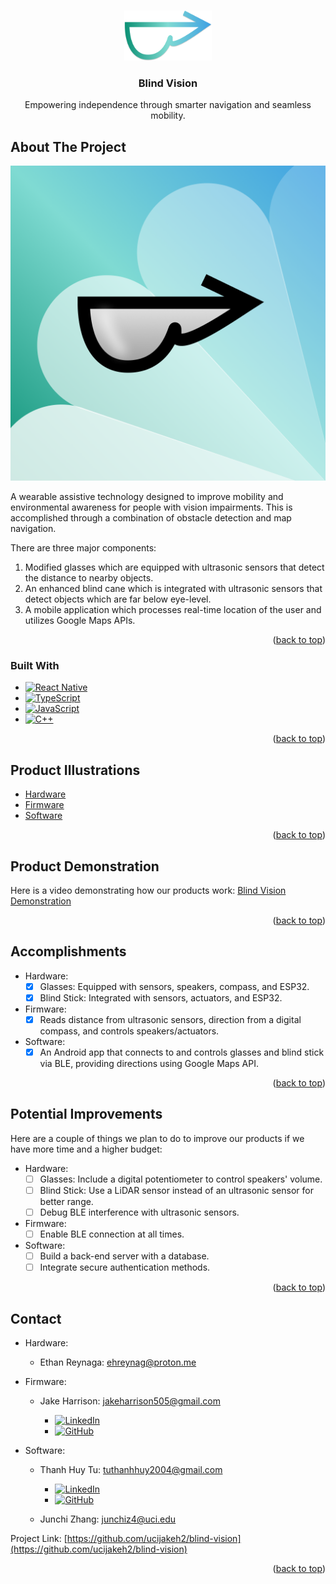 
<!-- Improved compatibility of back to top link: See: https://github.com/othneildrew/Best-README-Template/pull/73 -->
<a id="readme-top"></a>
<!--
*** Thanks for checking out the Best-README-Template. If you have a suggestion
*** that would make this better, please fork the repo and create a pull request
*** or simply open an issue with the tag "enhancement".
*** Don't forget to give the project a star!
*** Thanks again! Now go create something AMAZING! :D
-->



<!-- PROJECT SHIELDS -->
<!--
*** I'm using markdown "reference style" links for readability.
*** Reference links are enclosed in brackets [ ] instead of parentheses ( ).
*** See the bottom of this document for the declaration of the reference variables
*** for contributors-url, forks-url, etc. This is an optional, concise syntax you may use.
*** https://www.markdownguide.org/basic-syntax/#reference-style-links
-->


<!-- PROJECT LOGO -->
<br />
<div align="center">
  <a href="https://github.com/ucijakeh2/blind-vision">
    <img src="images/logo.png" alt="Logo" width="140" height="80">
  </a>

<h3 align="center">Blind Vision</h3>

  <p align="center">
    Empowering independence through smarter navigation and seamless mobility.
  </p>
</div>



<!-- TABLE OF CONTENTS -->
<!-- <details>
  <summary>Table of Contents</summary>
  <ol>
    <li>
      <a href="#about-the-project">About The Project</a>
      <ul>
        <li><a href="#built-with">Built With</a></li>
      </ul>
    </li>
    <li>
      <a href="#getting-started">Getting Started</a>
      <ul>
        <li><a href="#prerequisites">Prerequisites</a></li>
        <li><a href="#installation">Installation</a></li>
      </ul>
    </li>
    <li><a href="#usage">Usage</a></li>
    <li><a href="#roadmap">Roadmap</a></li>
    <li><a href="#contributing">Contributing</a></li>
    <li><a href="#license">License</a></li>
    <li><a href="#contact">Contact</a></li>
    <li><a href="#acknowledgments">Acknowledgments</a></li>
  </ol>
</details> -->



<!-- ABOUT THE PROJECT -->
## About The Project

[![Blind Vision Icon][blind-vision-icon]](https://github.com/ucijakeh2/blind-vision)

<!-- Here's a blank template to get started. To avoid retyping too much info, do a search and replace with your text editor for the following: `github_username`, `repo_name`, `twitter_handle`, `linkedin_username`, `email_client`, `email`, `project_title`, `project_description`, `project_license` -->

A wearable assistive technology designed to improve mobility and environmental awareness for people with vision impairments. This is accomplished through a combination of obstacle detection and map navigation.

There are three major components:
1. Modified glasses which are equipped with ultrasonic sensors that detect the distance to nearby objects.
2. An enhanced blind cane which is integrated with ultrasonic sensors that detect objects which are far below eye-level.
3. A mobile application which processes real-time location of the user and utilizes Google Maps APIs.


<p align="right">(<a href="#readme-top">back to top</a>)</p>



### Built With

* [![React Native][React-Native]][React-Native-url]
* [![TypeScript][Type-Script]][Type-Script-url]
* [![JavaScript][Java-Script]][Java-Script-url]
* [![C++][C-plus-plus]][C-plus-plus-url]

<p align="right">(<a href="#readme-top">back to top</a>)</p>



<!-- GETTING STARTED -->
<!-- ## Getting Started

This is an example of how you may give instructions on setting up your project locally.
To get a local copy up and running follow these simple example steps.

### Prerequisites

This is an example of how to list things you need to use the software and how to install them.
* npm
  ```sh
  npm install npm@latest -g
  ```

### Installation

1. Get a free API Key at [https://example.com](https://example.com)
2. Clone the repo
   ```sh
   git clone https://github.com/github_username/repo_name.git
   ```
3. Install NPM packages
   ```sh
   npm install
   ```
4. Enter your API in `config.js`
   ```js
   const API_KEY = 'ENTER YOUR API';
   ```
5. Change git remote url to avoid accidental pushes to base project
   ```sh
   git remote set-url origin github_username/repo_name
   git remote -v # confirm the changes
   ```

<p align="right">(<a href="#readme-top">back to top</a>)</p> -->



<!-- USAGE EXAMPLES -->
<!-- ## Usage

Use this space to show useful examples of how a project can be used. Additional screenshots, code examples and demos work well in this space. You may also link to more resources.

_For more examples, please refer to the [Documentation](https://example.com)_

<p align="right">(<a href="#readme-top">back to top</a>)</p> -->

<!-- Product Illustrations -->
## Product Illustrations

* [Hardware](https://github.com/ucijakeh2/blind-vision/blob/main/hardware/README.md)
* [Firmware](https://github.com/ucijakeh2/blind-vision/blob/main/firmware/README.md)
* [Software](https://github.com/ucijakeh2/blind-vision/blob/main/software/README.md)
 
<p align="right">(<a href="#readme-top">back to top</a>)</p>



<!-- Product Demonstration -->
## Product Demonstration

Here is a video demonstrating how our products work: [Blind Vision Demonstration](https://drive.google.com/file/d/1cYQlzCVtrWo57RDogcXgDTrOfJF4kutX/view)

<p align="right">(<a href="#readme-top">back to top</a>)</p>



<!-- ACCOMPLISHMENTS -->
## Accomplishments

* Hardware:
  - [x] Glasses: Equipped with sensors, speakers, compass, and ESP32.
  - [x] Blind Stick: Integrated with sensors, actuators, and ESP32.
        
* Firmware:
  - [x] Reads distance from ultrasonic sensors, direction from a digital compass, and controls speakers/actuators.
        
* Software:
  - [x] An Android app that connects to and controls glasses and blind stick via BLE, providing directions using Google Maps API.

<p align="right">(<a href="#readme-top">back to top</a>)</p>



<!-- POTENTIAL IMPROVEMENTS -->
## Potential Improvements

Here are a couple of things we plan to do to improve our products if we have more time and a higher budget:

* Hardware:
  - [ ] Glasses: Include a digital potentiometer to control speakers' volume.
  - [ ] Blind Stick: Use a LiDAR sensor instead of an ultrasonic sensor for better range.
  - [ ] Debug BLE interference with ultrasonic sensors.
        
* Firmware:
  - [ ] Enable BLE connection at all times.
        
* Software:
  - [ ] Build a back-end server with a database.
  - [ ] Integrate secure authentication methods.

<p align="right">(<a href="#readme-top">back to top</a>)</p>



<!-- LICENSE -->
<!-- ## License

Distributed under the project_license. See `LICENSE.txt` for more information.

<p align="right">(<a href="#readme-top">back to top</a>)</p> -->



<!-- CONTACT -->
## Contact

* Hardware:
  * Ethan Reynaga: ehreynag@proton.me
    
* Firmware:
  * Jake Harrison: jakeharrison505@gmail.com
    
    * [![LinkedIn][Linked-In]](https://www.linkedin.com/in/jake-harrison-0709b1218)
    * [![GitHub][Git-Hub]](https://github.com/ucijakeh2)
  
* Software:
  * Thanh Huy Tu: tuthanhhuy2004@gmail.com
    * [![LinkedIn][Linked-In]](https://www.linkedin.com/in/thanhhuytu)
    * [![GitHub][Git-Hub]](https://github.com/TuThanhHuy2124)
      
  * Junchi Zhang: junchiz4@uci.edu

Project Link: [https://github.com/ucijakeh2/blind-vision](https://github.com/ucijakeh2/blind-vision)

<p align="right">(<a href="#readme-top">back to top</a>)</p>



<!-- MARKDOWN LINKS & IMAGES -->
<!-- https://www.markdownguide.org/basic-syntax/#reference-style-links -->
[blind-vision-icon]: images/icon.png
[React-Native]: https://img.shields.io/badge/React%20Native-20232A?style=for-the-badge&logo=react&logoColor=61DAFB
[React-Native-url]: https://reactnative.dev/
[Type-Script]: https://img.shields.io/badge/TypeScript-3178C6?style=for-the-badge&logo=typescript&logoColor=fff
[Type-Script-url]: https://www.typescriptlang.org/
[Java-Script]: https://img.shields.io/badge/JavaScript-F7DF1E?style=for-the-badge&logo=javascript&logoColor=000
[Java-Script-url]: https://www.javascript.com/
[C-plus-plus]: https://img.shields.io/badge/C++-%2300599C.svg?style=for-the-badge&logo=c%2B%2B&logoColor=white
[C-plus-plus-url]: https://cplusplus.com/
[Linked-In]: https://custom-icon-badges.demolab.com/badge/LinkedIn-0A66C2?style=for-the-badge&logo=linkedin-white&logoColor=fff
[Git-Hub]: https://img.shields.io/badge/GitHub-%23121011.svg?style=for-the-badge&logo=github&logoColor=white
